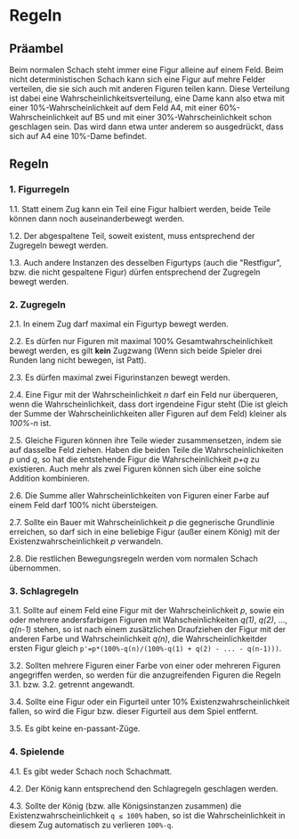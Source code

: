 # Regeln


## Präambel

Beim normalen Schach steht immer eine Figur alleine auf einem Feld. Beim nicht deterministischen Schach kann sich eine Figur auf mehre Felder verteilen, die sie sich auch mit anderen Figuren teilen kann. Diese Verteilung ist dabei eine Wahrscheinlichkeitsverteilung, eine Dame kann also etwa mit einer 10%-Wahrscheinlichkeit auf dem Feld A4, mit einer 60%-Wahrscheinlichkeit auf B5 und mit einer 30%-Wahrscheinlichkeit schon geschlagen sein.
Das wird dann etwa unter anderem so ausgedrückt, dass sich auf A4 eine 10%-Dame befindet.

## Regeln

### 1. Figurregeln

1.1. Statt einem Zug kann ein Teil eine Figur halbiert werden, beide Teile können dann noch auseinanderbewegt werden.

1.2. Der abgespaltene Teil, soweit existent, muss entsprechend der Zugregeln bewegt werden.

1.3. Auch andere Instanzen des desselben Figurtyps (auch die "Restfigur", bzw. die nicht gespaltene Figur) dürfen entsprechend der Zugregeln bewegt werden.


### 2. Zugregeln

2.1. In einem Zug darf maximal ein Figurtyp bewegt werden.

2.2. Es dürfen nur Figuren mit maximal 100% Gesamtwahrscheinlichkeit bewegt werden, es gilt **kein** Zugzwang (Wenn sich beide Spieler drei Runden lang nicht bewegen, ist Patt).

2.3. Es dürfen maximal zwei Figurinstanzen bewegt werden.

2.4. Eine Figur mit der Wahrscheinlichkeit _n_ darf ein Feld nur überqueren, wenn die Wahrscheinlichkeit, dass dort irgendeine Figur steht (Die ist gleich der Summe der Wahrscheinlichkeiten aller Figuren auf dem Feld) kleiner als _100%-n_ ist.

2.5. Gleiche Figuren können ihre Teile wieder zusammensetzen, indem sie auf dasselbe Feld ziehen. Haben die beiden Teile die Wahrscheinlichkeiten _p_ und _q_, so hat die entstehende Figur die Wahrscheinlichkeit _p+q_ zu existieren. Auch mehr als zwei Figuren können sich über eine solche Addition kombinieren.

2.6. Die Summe aller Wahrscheinlichkeiten von Figuren einer Farbe auf einem Feld darf 100% nicht übersteigen.

2.7. Sollte ein Bauer mit Wahrscheinlichkeit _p_ die gegnerische Grundlinie erreichen, so darf sich in eine beliebige Figur (außer einem König) mit der Existenzwahrscheinlichkeit _p_ verwandeln.

2.8. Die restlichen Bewegungsregeln werden vom normalen Schach übernommen.

### 3. Schlagregeln

3.1. Sollte auf einem Feld eine Figur mit der Wahrscheinlichkeit _p_, sowie ein oder mehrere andersfarbigen Figuren mit Wahscheinlichkeiten _q(1)_, _q(2)_, ..., _q(n-1)_ stehen, so ist nach einem zusätzlichen Draufziehen der Figur mit der anderen Farbe und Wahrscheinlichkeit _q(n)_, die Wahrscheinlichkeitder ersten Figur gleich `p'=p*(100%-q(n)/(100%-q(1) + q(2) - ... - q(n-1)))`.

3.2. Sollten mehrere Figuren einer Farbe von einer oder mehreren Figuren angegriffen werden, so werden für die anzugreifenden Figuren die Regeln 3\.1\. bzw. 3\.2\. getrennt angewandt.

3.4. Sollte eine Figur oder ein Figurteil unter 10% Existenzwahrscheinlichkeit fallen, so wird die Figur bzw. dieser Figurteil aus dem Spiel entfernt.

3.5. Es gibt keine en-passant-Züge.

### 4. Spielende

4.1. Es gibt weder Schach noch Schachmatt.

4.2. Der König kann entsprechend den Schlagregeln geschlagen werden.

4.3. Sollte der König (bzw. alle Königsinstanzen zusammen) die Existenzwahrscheinlichkeit `q ≤ 100%` haben, so ist die Wahrscheinlichkeit in diesem Zug automatisch zu verlieren `100%-q`.
